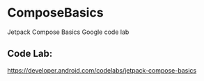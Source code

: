 # ComposeBasics
Jetpack Compose Basics Google code lab 

## Code Lab:
https://developer.android.com/codelabs/jetpack-compose-basics
